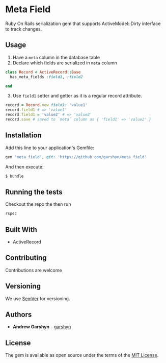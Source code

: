 # Meta Field

Ruby On Rails serialization gem that supports ActiveModel::Dirty interface to track changes.

## Usage

1. Have a `meta` column in the database table
2. Declare which fields are serialized in `meta` column

```ruby
class Record < ActiveRecord::Base
  has_meta_fields :field1, :field2

end
```

3. Use `field1` setter and getter as it is a regular record attribute.

```ruby
record = Record.new field1: 'value1'
record.field1 # => 'value1'
record.field1 = 'value2' # => 'value2'
record.save # saved to `meta` column as { 'field1' => 'value2' }
```

## Installation
Add this line to your application's Gemfile:

```ruby
gem 'meta_field', git: 'https://github.com/garshyn/meta_field'
```

And then execute:
```bash
$ bundle
```

## Running the tests

Checkout the repo the then run

```ruby
rspec
```

## Built With

* ActiveRecord

## Contributing

Contributions are welcome

## Versioning

We use [SemVer](http://semver.org/) for versioning.

## Authors

* **Andrew Garshyn** - [garshyn](https://github.com/garshyn)

<!-- See also the list of [contributors](https://github.com/your/project/contributors) who participated in this project. -->

## License

The gem is available as open source under the terms of the [MIT License](http://opensource.org/licenses/MIT).
